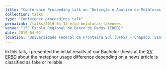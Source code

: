 ```yaml
---
title: "Conference Proceeding talk on 'Detecção e Análise de Metáforas usadas em Fake News - resultados iniciais'"
collection: talks
type: "Conference proceedings talk"
permalink: /talks/2019-04-12-erbd-metaforas-fakenews
venue: "15ª Escola Regional de Banco de Dados (ERBD)"
date: 2019-04-02
location: "Universidade Federal da Fronteira Sul (UFFS) - Chapecó, Santa Catarina"
---
```


In this talk, I presented the initial results of our Bachelor thesis at the <a href="http://cc.uffs.edu.br/erbd2019/">XV ERBD</a> about the metaphor usage difference depending on a news article is classified as fake or reliable.